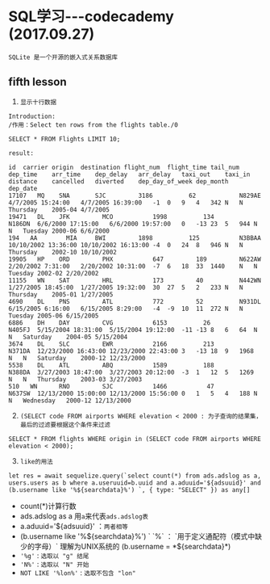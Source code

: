 # SQL学习---codecademy (2017.09.27)
`SQLite 是一个开源的嵌入式关系数据库`
## fifth lesson

1. `显示十行数据`
```
Introduction:
/作用：Select ten rows from the flights table./0

SELECT * FROM Flights LIMIT 10;

result:

id	carrier	origin	destination	flight_num	flight_time	tail_num	dep_time	arr_time	dep_delay	arr_delay	taxi_out	taxi_in	distance	cancelled	diverted	dep_day_of_week	dep_month	dep_date
17107	MQ	  SNA     	SJC	        3186	      62	        N829AE	4/7/2005 15:24:00	4/7/2005 16:39:00	-1	0	9	4	342	N	N	Thursday	2005-04	4/7/2005
19471	DL	  JFK	      MCO	        1998	      134	        N186DN	6/6/2000 17:15:00	6/6/2000 19:57:00	0	-13	23	5	944	N	N	Tuesday	2000-06	6/6/2000
194	  AA	    MIA	    BWI	        1898	      125	        N3BBAA	10/10/2002 13:36:00	10/10/2002 16:13:00	-4	0	24	8	946	N	N	Thursday	2002-10	10/10/2002
19905	HP	  ORD	      PHX	        647	        189	        N622AW	2/20/2002 7:31:00	2/20/2002 10:31:00	-7	6	18	33	1440	N	N	Tuesday	2002-02	2/20/2002
11155	WN	  SAT	      HRL	        173	        40	        N442WN	1/27/2005 18:45:00	1/27/2005 19:32:00	30	27	5	2	233	N	N	Thursday	2005-01	1/27/2005
4690	DL	  PNS	      ATL	        772	        52	        N931DL	6/15/2005 6:16:00	6/15/2005 8:29:00	-4	-9	10	11	272	N	N	Tuesday	2005-06	6/15/2005
6886	DH	  DAY	      CVG       	6153	      26	        N405FJ	5/15/2004 18:31:00	5/15/2004 19:12:00	-11	-13	8	6	64	N	N	Saturday	2004-05	5/15/2004
3674	DL	  SLC	      EWR	        2166	      213	        N371DA	12/23/2000 16:43:00	12/23/2000 22:43:00	3	-13	18	9	1968	N	N	Saturday	2000-12	12/23/2000
5538	DL	  ATL	      ABQ	        1589	      188	        N388DA	3/27/2003 18:47:00	3/27/2003 20:12:00	-3	1	12	5	1269	N	N	Thursday	2003-03	3/27/2003
510	  WN	  RNO	      SJC	        1466	       47	        N637SW	12/13/2000 15:00:00	12/13/2000 15:56:00	0	1	5	4	188	N	N	Wednesday	2000-12	12/13/2000
```
2. `(SELECT code FROM airports WHERE elevation < 2000 : 为子查询的结果集，最后的过滤要根据这个条件来过滤`
```
SELECT * FROM flights WHERE origin in (SELECT code FROM airports WHERE elevation < 2000);
```
3. `like的用法`
```
let res = await sequelize.query(`select count(*) from ads.adslog as a, users.users as b where a.useruuid=b.uuid and a.aduuid='${adsuuid}' and (b.username like '%${searchdata}%') `, { type: "SELECT" }) as any[]
```
* count(*)计算行数
* ads.adslog as a 用`a`来代表`ads.adslog表`
* a.aduuid='${adsuuid}' ：`两者相等`
* (b.username like '%${searchdata}%') ` 
  `%` ： `用于定义通配符（模式中缺少的字母）`
  理解为UNIX系统的 (b.username = *${searchdata}*)
* `'%g'` : `选取以 "g" 结尾`
* `'N%'` : `选取以 "N" 开始`
* `NOT LIKE '%lon%'` : `选取不包含 "lon" `